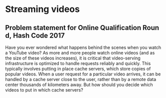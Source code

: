 # Streaming videos
## Problem statement for Online Qualification Round, Hash Code 2017
Have you ever wondered what happens behind the scenes when you watch a YouTube video? As more
and more people watch online videos (and as the size of these videos increases), it is critical that
video-serving infrastructure is optimized to handle requests reliably and quickly.
This typically involves putting in place cache servers, which store copies of popular videos. When a user
request for a particular video arrives, it can be handled by a cache server close to the user, rather than by a
remote data center thousands of kilometers away.
But how should you decide which videos to put in which cache servers?
